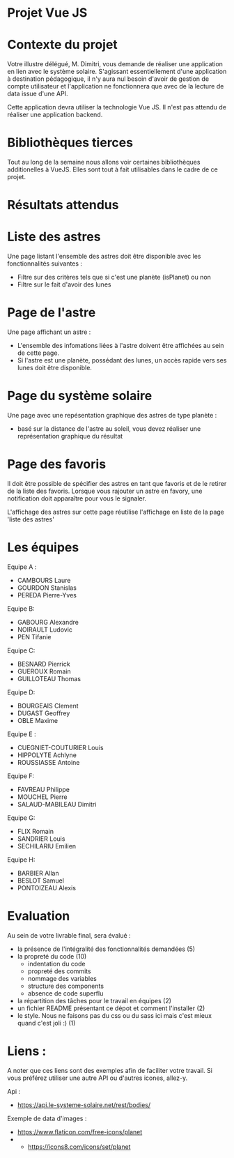 Projet Vue JS
=

Contexte du projet
==

Votre illustre délégué, M. Dimitri, vous demande de réaliser une application en lien avec le système solaire. 
S'agissant essentiellement d'une application à destination pédagogique, il n'y aura nul besoin d'avoir de gestion de compte utilisateur et l'application ne fonctionnera que avec de la lecture de data issue d'une API.


Cette application devra utiliser la technologie Vue JS.
Il n'est pas attendu de réaliser une application backend.

Bibliothèques tierces
==
Tout au long de la semaine nous allons voir certaines bibliothèques additionelles à VueJS. Elles sont tout à fait utilisables dans le cadre de ce projet.


Résultats attendus
==

Liste des astres
===
Une page listant l'ensemble des astres doit être disponible avec les fonctionnalités suivantes :
 - Filtre sur des critères tels que si c'est une planète (isPlanet) ou non
 - Filtre sur le fait d'avoir des lunes

Page de l'astre
===
Une page affichant un astre :
 - L'ensemble des infomations liées à l'astre doivent être affichées au sein de cette page. 
 - Si l'astre est une planète, possédant des lunes, un accès rapide vers ses lunes doit être disponible.

Page du système solaire
===
Une page avec une repésentation graphique des astres de type planète :
 - basé sur la distance de l'astre au soleil, vous devez réaliser une représentation graphique du résultat

Page des favoris
===
Il doit être possible de spécifier des astres en tant que favoris et de le retirer de la liste des favoris.
Lorsque vous rajouter un astre en favory, une notification doit apparaître pour vous le signaler. 

L'affichage des astres sur cette page réutilise l'affichage en liste de la page 'liste des astres'

Les équipes
==

Equipe A : 

 - CAMBOURS Laure
 - GOURDON Stanislas
 - PEREDA Pierre-Yves

Equipe B:
 
 -  GABOURG Alexandre
 - NOIRAULT Ludovic
 - PEN Tifanie

Equipe C:

 - BESNARD Pierrick 
 - GUEROUX Romain
 - GUILLOTEAU Thomas

Equipe D:

- BOURGEAIS Clement
- DUGAST Geoffrey 
- OBLE Maxime

Equipe E :

-  CUEGNIET-COUTURIER Louis
- HIPPOLYTE Achlyne 
- ROUSSIASSE Antoine

Equipe F:

- FAVREAU Philippe 
- MOUCHEL Pierre
- SALAUD-MABILEAU Dimitri

Equipe G:

- FLIX Romain
- SANDRIER Louis
- SECHILARIU Emilien

Equipe H:

- BARBIER Allan
- BESLOT Samuel
- PONTOIZEAU Alexis

Evaluation
==
Au sein de votre livrable final, sera évalué : 
 - la présence de l'intégralité des fonctionnalités demandées (5)
 - la propreté du code (10)
   - indentation du code
   - propreté des commits
   - nommage des variables
   - structure des components
   - absence de code superflu
 - la répartition des tâches pour le travail en équipes (2)
 - un fichier README présentant ce dépot et comment l'installer (2)
 - le style. Nous ne faisons pas du css ou du sass ici mais c'est mieux quand c'est joli :) (1)

Liens : 
==
A noter que ces liens sont des exemples afin de faciliter votre travail. 
Si vous préférez utiliser une autre API ou d'autres icones, allez-y.

Api : 

 - https://api.le-systeme-solaire.net/rest/bodies/

Exemple de data d'images : 

 - https://www.flaticon.com/free-icons/planet
- - https://icons8.com/icons/set/planet


